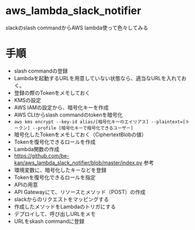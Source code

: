 # aws_lambda_slack_notifier
slackのslash commandからAWS lambda使って色々してみる

# 手順
* slash commandの登録
 * Lambdaを起動するURLを用意していない状態なら、適当なURLを入れておく。
 * 登録の際のTokenをメモしておく
* KMSの設定
 * AWS IAMの設定から、暗号化キーを作成
 * AWS CLIからslash commandのtokenを暗号化
 * `aws kms encrypt --key-id alias/[暗号化キーのエイリアス] --plaintext=[トークン] --profile [暗号化キーで暗号化できるユーザー]`
 * 暗号化したTokenをメモしておく（CiphertextBlobの値）
 * Tokenを復号化できるロールを作成
* Lambda関数の作成
 * https://github.com/be-kan/aws_lambda_slack_notifier/blob/master/index.py 参考
 * 環境変数に、暗号化したキーなどを登録
 * Tokenを復号化できるロールを指定
* APIの用意
 * API Gatewayにて、リソースとメソッド（POST）の作成
 * slackからのリクエストをマッピングする
 * 作成したメソッドをLambdaのトリガにする
 * デプロイして、呼び出しURLをメモ
 * URLをskash commandに登録
